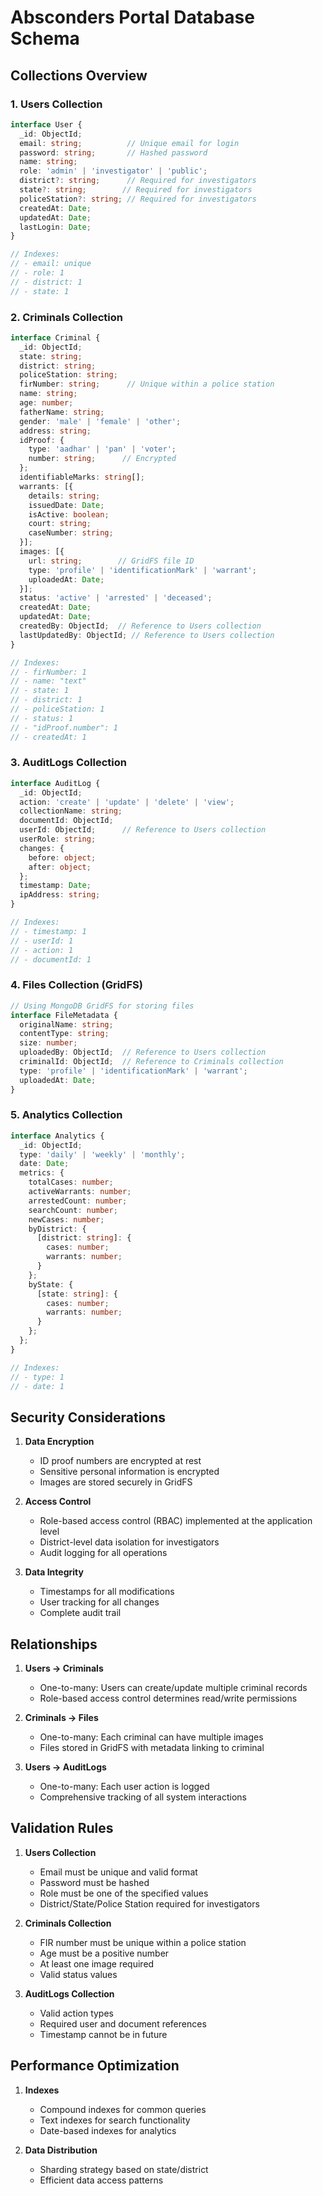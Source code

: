 # Absconders Portal Database Schema

## Collections Overview

### 1. Users Collection
```typescript
interface User {
  _id: ObjectId;
  email: string;          // Unique email for login
  password: string;       // Hashed password
  name: string;          
  role: 'admin' | 'investigator' | 'public';
  district?: string;      // Required for investigators
  state?: string;        // Required for investigators
  policeStation?: string; // Required for investigators
  createdAt: Date;
  updatedAt: Date;
  lastLogin: Date;
}

// Indexes:
// - email: unique
// - role: 1
// - district: 1
// - state: 1
```

### 2. Criminals Collection
```typescript
interface Criminal {
  _id: ObjectId;
  state: string;
  district: string;
  policeStation: string;
  firNumber: string;      // Unique within a police station
  name: string;
  age: number;
  fatherName: string;
  gender: 'male' | 'female' | 'other';
  address: string;
  idProof: {
    type: 'aadhar' | 'pan' | 'voter';
    number: string;      // Encrypted
  };
  identifiableMarks: string[];
  warrants: [{
    details: string;
    issuedDate: Date;
    isActive: boolean;
    court: string;
    caseNumber: string;
  }];
  images: [{
    url: string;        // GridFS file ID
    type: 'profile' | 'identificationMark' | 'warrant';
    uploadedAt: Date;
  }];
  status: 'active' | 'arrested' | 'deceased';
  createdAt: Date;
  updatedAt: Date;
  createdBy: ObjectId;  // Reference to Users collection
  lastUpdatedBy: ObjectId; // Reference to Users collection
}

// Indexes:
// - firNumber: 1
// - name: "text"
// - state: 1
// - district: 1
// - policeStation: 1
// - status: 1
// - "idProof.number": 1
// - createdAt: 1
```

### 3. AuditLogs Collection
```typescript
interface AuditLog {
  _id: ObjectId;
  action: 'create' | 'update' | 'delete' | 'view';
  collectionName: string;
  documentId: ObjectId;
  userId: ObjectId;      // Reference to Users collection
  userRole: string;
  changes: {
    before: object;
    after: object;
  };
  timestamp: Date;
  ipAddress: string;
}

// Indexes:
// - timestamp: 1
// - userId: 1
// - action: 1
// - documentId: 1
```

### 4. Files Collection (GridFS)
```typescript
// Using MongoDB GridFS for storing files
interface FileMetadata {
  originalName: string;
  contentType: string;
  size: number;
  uploadedBy: ObjectId;  // Reference to Users collection
  criminalId: ObjectId;  // Reference to Criminals collection
  type: 'profile' | 'identificationMark' | 'warrant';
  uploadedAt: Date;
}
```

### 5. Analytics Collection
```typescript
interface Analytics {
  _id: ObjectId;
  type: 'daily' | 'weekly' | 'monthly';
  date: Date;
  metrics: {
    totalCases: number;
    activeWarrants: number;
    arrestedCount: number;
    searchCount: number;
    newCases: number;
    byDistrict: {
      [district: string]: {
        cases: number;
        warrants: number;
      }
    };
    byState: {
      [state: string]: {
        cases: number;
        warrants: number;
      }
    };
  };
}

// Indexes:
// - type: 1
// - date: 1
```

## Security Considerations

1. **Data Encryption**
   - ID proof numbers are encrypted at rest
   - Sensitive personal information is encrypted
   - Images are stored securely in GridFS

2. **Access Control**
   - Role-based access control (RBAC) implemented at the application level
   - District-level data isolation for investigators
   - Audit logging for all operations

3. **Data Integrity**
   - Timestamps for all modifications
   - User tracking for all changes
   - Complete audit trail

## Relationships

1. **Users → Criminals**
   - One-to-many: Users can create/update multiple criminal records
   - Role-based access control determines read/write permissions

2. **Criminals → Files**
   - One-to-many: Each criminal can have multiple images
   - Files stored in GridFS with metadata linking to criminal

3. **Users → AuditLogs**
   - One-to-many: Each user action is logged
   - Comprehensive tracking of all system interactions

## Validation Rules

1. **Users Collection**
   - Email must be unique and valid format
   - Password must be hashed
   - Role must be one of the specified values
   - District/State/Police Station required for investigators

2. **Criminals Collection**
   - FIR number must be unique within a police station
   - Age must be a positive number
   - At least one image required
   - Valid status values

3. **AuditLogs Collection**
   - Valid action types
   - Required user and document references
   - Timestamp cannot be in future

## Performance Optimization

1. **Indexes**
   - Compound indexes for common queries
   - Text indexes for search functionality
   - Date-based indexes for analytics

2. **Data Distribution**
   - Sharding strategy based on state/district
   - Efficient data access patterns